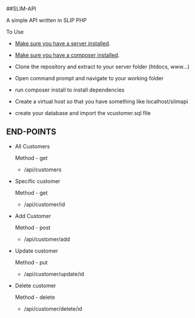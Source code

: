 ##SLIM-API

A simple API written in SLIP PHP

To Use

- [Make sure you have a server installed](https://www.apachefriends.org/download.html).

- [Make sure you have a composer installed](https://getcomposer.org/download/).

- Clone the repository and extract to your server folder (htdocs, www...)

- Open command prompt and navigate to your working folder

- run composer install to install dependencies

- Create a virtual host so that you have something like localhost/slimapi

- create your database and import the vcustomer.sql file

## END-POINTS

- All Customers

    Method - get

    - /api/customers

- Specific customer

    Method - get

    - /api/customer/id

- Add Customer

    Method - post

    - /api/customer/add

- Update customer 

    Method - put

    - /api/customer/update/id

- Delete customer

    Method - delete

    - /api/customer/delete/id
